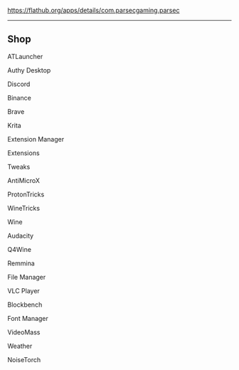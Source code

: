 https://flathub.org/apps/details/com.parsecgaming.parsec



<hr/>

## Shop

ATLauncher

Authy Desktop

Discord

Binance

Brave

Krita

Extension Manager

Extensions

Tweaks

AntiMicroX

ProtonTricks

WineTricks

Wine

Audacity

Q4Wine

Remmina

File Manager

VLC Player

Blockbench

Font Manager

VideoMass

Weather

NoiseTorch